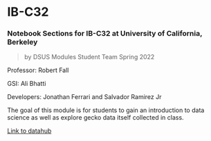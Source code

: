 # IB-C32
### Notebook Sections for IB-C32 at University of California, Berkeley
> by DSUS Modules Student Team Spring 2022 

Professor: Robert Fall

GSI: Ali Bhatti

Developers: Jonathan Ferrari and Salvador Ramirez Jr

The goal of this module is for students to gain an introduction to data science as well as explore gecko data itself collected in class.

[Link to datahub](http://datahub.berkeley.edu/user-redirect/interact?account=ds-modules&repo=IB-C32&branch=main&path=Final/Gecko_Inspired_Adhesive_Analysis.ipynb)
